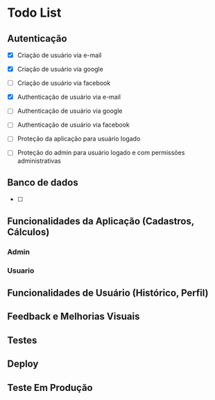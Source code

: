 # Todo List

## Autenticação

- [x] Criação de usuário via e-mail
- [x] Criação de usuário via google
- [ ] Criação de usuário via facebook

- [x] Authenticação de usuário via e-mail
- [ ] Authenticação de usuário via google
- [ ] Authenticação de usuário via facebook

- [ ] Proteção da aplicação para usuário logado
- [ ] Proteção do admin para usuário logado e com permissões administrativas

## Banco de dados

- [ ]

## Funcionalidades da Aplicação (Cadastros, Cálculos)

### Admin

### Usuario

## Funcionalidades de Usuário (Histórico, Perfil)

## Feedback e Melhorias Visuais

## Testes

## Deploy

## Teste Em Produção
